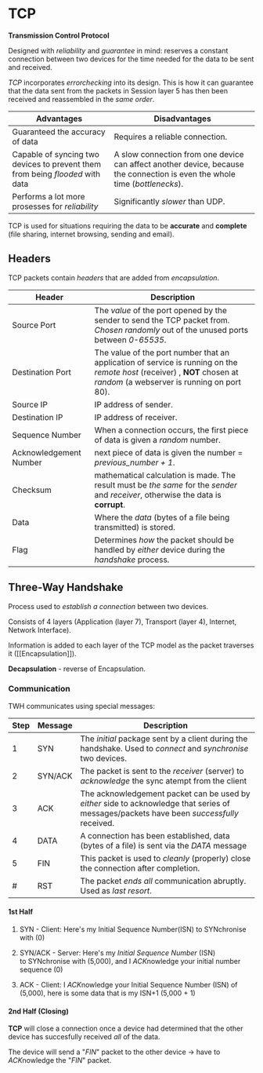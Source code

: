 # TCP

**Transmission Control Protocol**

Designed with *reliability* and *guarantee* in mind:
 reserves a constant connection between two devices for the time needed for the data to be sent and received.

*TCP* incorporates *errorchecking* into its design.
 This is how it can guarantee that the data sent from the packets in Session layer 5 has then been received and reassembled in the *same order*.

| Advantages                                                                    | Disadvantages                                                                                                               |
| ----------------------------------------------------------------------------- | --------------------------------------------------------------------------------------------------------------------------- |
| Guaranteed the accuracy of data                                               | Requires a reliable connection.                                                                                             |
| Capable of syncing two devices to prevent them from being *flooded* with data | A slow connection from one device can affect another device, because the connection is even the whole time (*bottlenecks*). |
| Performs a lot more prosesses for *reliability*                               | Significantly *slower* than UDP.                                                                                            |

TCP is used for situations requiring the data to be **accurate** and **complete** (file sharing, internet browsing, sending and email).

## Headers

TCP packets contain *headers* that are added from *encapsulation*.

| **Header**             | **Description**                                                                                                                                                          |
| ---------------------- | ------------------------------------------------------------------------------------------------------------------------------------------------------------------------ |
| Source Port            | The *value* of the port opened by the sender to send the TCP packet from. *Chosen randomly* out of the unused ports between *0-65535*.                                   |
| Destination Port       | The value of the port number that an application of service is running on the *remote host* (receiver) , **NOT** chosen at *random* (a webserver is running on port 80). |
| Source IP              | IP address of sender.                                                                                                                                                    |
| Destination IP         | IP address of receiver.                                                                                                                                                  |
| Sequence Number        | When a connection occurs, the first piece of data is given a *random* number.                                                                                            |
| Acknowledgement Number | next piece of data is given the number = *previous_number + 1*.                                                                                                          |
| Checksum               | mathematical calculation is made. The result must be *the same* for the *sender* and *receiver*, otherwise the data is **corrupt**.                                      |
| Data                   | Where the *data* (bytes of a file being transmitted) is stored.                                                                                                          |
| Flag                   | Determines *how* the packet should be handled by *either* device during the *handshake* process.                                                                         |

## Three-Way Handshake

Process used to *establish a connection* between two devices.

Consists of 4 layers (Application (layer 7), Transport (layer 4), Internet, Network Interface).

Information is added to each layer of the TCP model as the packet traverses it ([[Encapsulation]]).

**Decapsulation** - reverse of Encapsulation.

### Communication

TWH communicates using special messages:

| Step | Message | Description                                                                                                                               |
| :--- | ------- | ----------------------------------------------------------------------------------------------------------------------------------------- |
| 1    | SYN     | The *initial* package sent by a client during the handshake. Used to *connect* and *synchronise* two devices.                             |
| 2    | SYN/ACK | The packet is sent to the *receiver* (server) to *acknowledge* the sync atempt from the client                                            |
| 3    | ACK     | The acknowledgement packet can be used by *either* side to acknowledge that series of messages/packets have been *successfully* received. |
| 4    | DATA    | A connection has been established, data (bytes of a file) is sent via the *DATA* message                                                  |
| 5    | FIN     | This packet is used to *cleanly* (properly) close the connection after completion.                                                        |
| #    | RST     | The packet *ends all* communication abruptly. Used as *last resort*.                                                                      |

#### 1st Half

1. SYN - Client: Here's my Initial Sequence Number(ISN) to SYNchronise with (0)

2. SYN/ACK - Server:
 Here's my *Initial Sequence Number* (ISN) to SYNchronise with (5,000), and I *ACK*nowledge your initial number sequence (0)

3. ACK - Client:
 I *ACK*nowledge your Initial Sequence Number (ISN) of (5,000), here is some data that is my ISN+1 (5,000 + 1)

#### 2nd Half (Closing)

**TCP** will close a connection once a device had determined that the other device has succesfully received *all* of the data.

The device will send a "*FIN*" packet to the other device -> have to *ACK*nowledge the   "*FIN*" packet.
